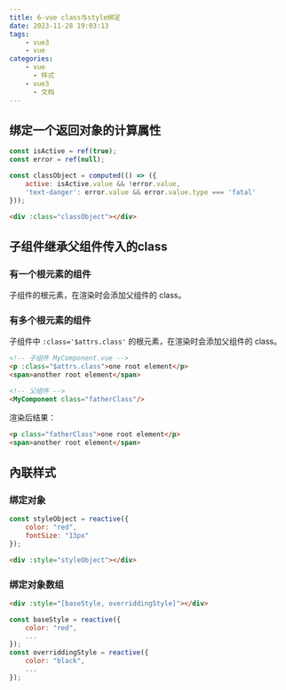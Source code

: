 ```yaml
---
title: 6-vue class与style绑定
date: 2023-11-28 19:03:13
tags:
    - vue3
    - vue
categories:
    - vue
      - 样式
    - vue3
      - 文档
---
```


## 绑定一个返回对象的计算属性

``` js
const isActive = ref(true);
const error = ref(null);

const classObject = computed(() => ({
    active: isActive.value && !error.value,
    'text-danger': error.value && error.value.type === 'fatal'
}));
```

``` html
<div :class="classObject"></div>
```

## 子组件继承父组件传入的class

### 有一个根元素的组件

子组件的根元素，在渲染时会添加父组件的 class。

### 有多个根元素的组件

子组件中 ```:class='$attrs.class'``` 的根元素，在渲染时会添加父组件的 class。

``` html
<!-- 子组件 MyComponent.vue -->
<p :class="$attrs.class">one root element</p>
<span>another root element</span>
```

``` html
<!-- 父组件 -->
<MyComponent class="fatherClass"/>
```

渲染后结果：

``` html
<p class="fatherClass">one root element</p>
<span>another root element</span>
```

## 內联样式

### 绑定对象

``` js
const styleObject = reactive({
    color: "red",
    fontSize: "13px"
});
```

``` html
<div :style="styleObject"></div>
```

### 绑定对象数组

``` html
<div :style="[baseStyle, overriddingStyle]"></div>
```

``` js
const baseStyle = reactive({
    color: "red",
    ...
});
const overriddingStyle = reactive({
    color: "black",
    ...
});
```
